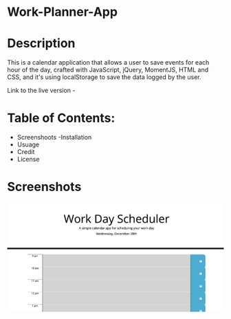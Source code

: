 # Work-Planner-App

# Description
This is a calendar application that allows a user to save events for each hour of the day, crafted with JavaScript, jQuery, MomentJS, HTML and CSS, and it's using localStorage to save the data logged by the user.

Link to the live version - 

# Table of Contents: 
- Screenshoots 
-Installation 
- Usuage 
- Credit 
- License 

# Screenshots

![This is an image](assets/screenshot/Screenshot%202022-12-28%20at%2015.53.16.png)